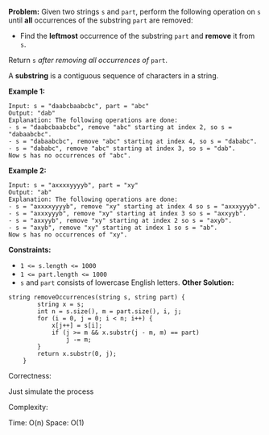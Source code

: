 **Problem:**
Given two strings `s` and `part`, perform the following operation on `s` until **all** occurrences of the substring `part` are removed:

- Find the **leftmost** occurrence of the substring `part` and **remove** it from `s`.

Return `s` *after removing all occurrences of* `part`.

A **substring** is a contiguous sequence of characters in a string.

 

**Example 1:**

```
Input: s = "daabcbaabcbc", part = "abc"
Output: "dab"
Explanation: The following operations are done:
- s = "daabcbaabcbc", remove "abc" starting at index 2, so s = "dabaabcbc".
- s = "dabaabcbc", remove "abc" starting at index 4, so s = "dababc".
- s = "dababc", remove "abc" starting at index 3, so s = "dab".
Now s has no occurrences of "abc".
```

**Example 2:**

```
Input: s = "axxxxyyyyb", part = "xy"
Output: "ab"
Explanation: The following operations are done:
- s = "axxxxyyyyb", remove "xy" starting at index 4 so s = "axxxyyyb".
- s = "axxxyyyb", remove "xy" starting at index 3 so s = "axxyyb".
- s = "axxyyb", remove "xy" starting at index 2 so s = "axyb".
- s = "axyb", remove "xy" starting at index 1 so s = "ab".
Now s has no occurrences of "xy".
```

 

**Constraints:**

- `1 <= s.length <= 1000`
- `1 <= part.length <= 1000`
- `s` and `part` consists of lowercase English letters.
**Other Solution:**
```
string removeOccurrences(string s, string part) {
        string x = s;
        int n = s.size(), m = part.size(), i, j;
        for (i = 0, j = 0; i < n; i++) {
            x[j++] = s[i];
            if (j >= m && x.substr(j - m, m) == part)
                j -= m;
        }
        return x.substr(0, j);
    }
```
Correctness:

Just simulate the process

Complexity:

Time: O(n)
Space: O(1)